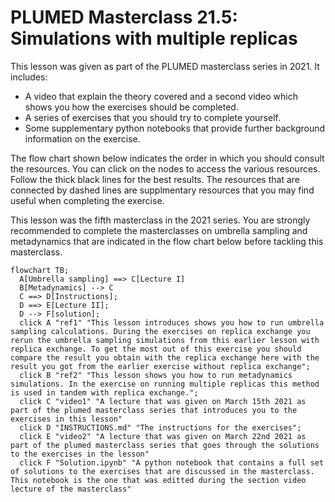 #  PLUMED Masterclass 21.5: Simulations with multiple replicas

This lesson was given as part of the PLUMED masterclass series in 2021.  It includes:

* A video that explain the theory covered and a second video which shows you how the exercises should be completed.
* A series of exercises that you should try to complete yourself.
* Some supplementary python notebooks that provide further background information on the exercise.

The flow chart shown below indicates the order in which you should consult the resources.  You can click on the nodes to access the various resources.  Follow the thick black lines for the best results.  The resources that are connected by dashed lines are supplmentary resources that you may find useful when completing the exercise. 

This lesson was the fifth masterclass in the 2021 series.  You are strongly recommended to complete the masterclasses on umbrella sampling and metadynamics that are indicated in the flow chart below before tackling this masterclass. 

```mermaid
flowchart TB;
  A[Umbrella sampling] ==> C[Lecture I] 
  B[Metadynamics] --> C
  C ==> D[Instructions];
  D ==> E[Lecture II];
  D --> F[solution];
  click A "ref1" "This lesson introduces shows you how to run umbrella sampling calculations. During the exercises on replica exchange you rerun the umbrella sampling simulations from this earlier lesson with replica exchange. To get the most out of this exercise you should compare the result you obtain with the replica exchange here with the result you got from the earlier exercise without replica exchange";
  click B "ref2" "This lesson shows you how to run metadynamics simulations. In the exercise on running multiple replicas this method is used in tandem with replica exchange.";
  click C "video1" "A lecture that was given on March 15th 2021 as part of the plumed masterclass series that introduces you to the exercises in this lesson"
  click D "INSTRUCTIONS.md" "The instructions for the exercises";
  click E "video2" "A lecture that was given on March 22nd 2021 as part of the plumed masterclass series that goes through the solutions to the exercises in the lesson"
  click F "Solution.ipynb" "A python notebook that contains a full set of solutions to the exercises that are discussed in the masterclass.  This notebook is the one that was editted during the section video lecture of the masterclass"
```
